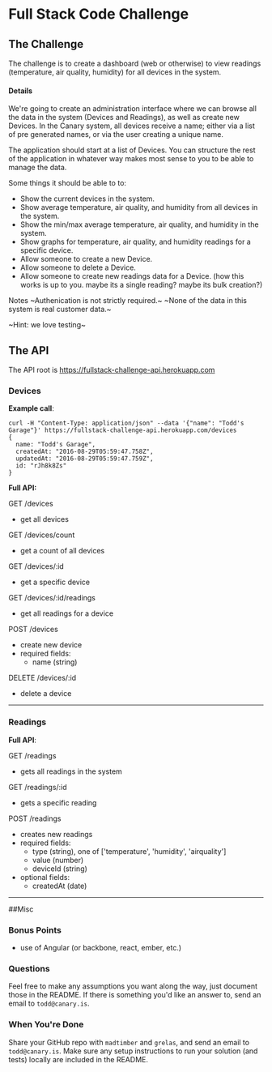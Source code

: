 
# Full Stack Code Challenge


## The Challenge
The challenge is to create a dashboard (web or otherwise) to view readings (temperature, air quality, humidity) for all devices in the system.

#### Details
We're going to create an administration interface where we can browse all the data in the system (Devices and Readings), as well as create new Devices. In the Canary system, all devices receive a name; either via a list of pre generated names, or via the user creating a unique name.

The application should start at a list of Devices. You can structure the rest of the application in whatever way makes most sense to you to be able to manage the data.

Some things it should be able to to:
- Show the current devices in the system.
- Show average temperature, air quality, and humidity from all devices in the system.
- Show the min/max average temperature, air quality, and humidity in the system.
- Show graphs for temperature, air quality, and humidity readings for a specific device.
- Allow someone to create a new Device.
- Allow someone to delete a Device.
- Allow someone to create new readings data for a Device. (how this works is up to you. maybe its a single reading? maybe its bulk creation?)

Notes
~Authenication is not strictly required.~
~None of the data in this system is real customer data.~

~Hint: we love testing~


## The API
The API root is https://fullstack-challenge-api.herokuapp.com

### Devices
**Example call**:
```
curl -H "Content-Type: application/json" --data '{"name": "Todd's Garage"}' https://fullstack-challenge-api.herokuapp.com/devices
{
  name: "Todd's Garage",
  createdAt: "2016-08-29T05:59:47.758Z",
  updatedAt: "2016-08-29T05:59:47.759Z",
  id: "rJh8k8Zs"
}
```
**Full API:**

GET /devices
- get all devices

GET /devices/count
- get a count of all devices

GET /devices/:id
- get a specific device

GET /devices/:id/readings
- get all readings for a device

POST /devices
- create new device
- required fields:
	- name (string)

DELETE /devices/:id
- delete a device

----------

### Readings

**Full API**:

GET /readings
- gets all readings in the system

GET /readings/:id
- gets a specific reading

POST /readings
- creates new readings
- required fields:
	- type (string), one of ['temperature', 'humidity', 'airquality']
	- value (number)
	- deviceId (string)
- optional fields:
	- createdAt (date)

----------

##Misc

### Bonus Points
- use of Angular (or backbone, react, ember, etc.)


### Questions
Feel free to make any assumptions you want along the way, just document those in the README. If there is something you'd like an answer to, send an email to `todd@canary.is`.

### When You're Done
Share your GitHub repo with `madtimber` and `grelas`, and send an email to `todd@canary.is`. Make sure any setup instructions to run your solution (and tests) locally are included in the README.
